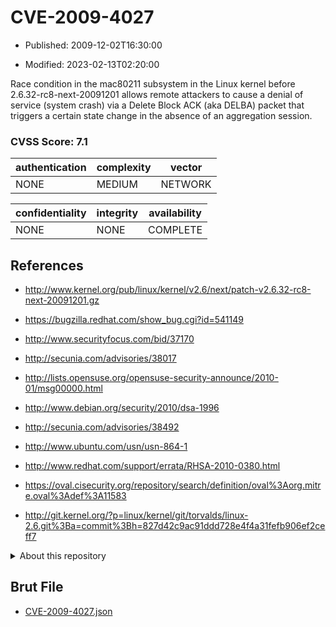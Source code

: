# CVE-2009-4027

- Published: 2009-12-02T16:30:00

- Modified: 2023-02-13T02:20:00

Race condition in the mac80211 subsystem in the Linux kernel before 2.6.32-rc8-next-20091201 allows remote attackers to cause a denial of service (system crash) via a Delete Block ACK (aka DELBA) packet that triggers a certain state change in the absence of an aggregation session.

### CVSS Score: **7.1**

| authentication | complexity | vector |
| --- | --- | --- |
| NONE | MEDIUM | NETWORK |

| confidentiality | integrity | availability |
| --- | --- | --- |
| NONE | NONE | COMPLETE |

## References

* http://www.kernel.org/pub/linux/kernel/v2.6/next/patch-v2.6.32-rc8-next-20091201.gz

* https://bugzilla.redhat.com/show_bug.cgi?id=541149

* http://www.securityfocus.com/bid/37170

* http://secunia.com/advisories/38017

* http://lists.opensuse.org/opensuse-security-announce/2010-01/msg00000.html

* http://www.debian.org/security/2010/dsa-1996

* http://secunia.com/advisories/38492

* http://www.ubuntu.com/usn/usn-864-1

* http://www.redhat.com/support/errata/RHSA-2010-0380.html

* https://oval.cisecurity.org/repository/search/definition/oval%3Aorg.mitre.oval%3Adef%3A11583

* http://git.kernel.org/?p=linux/kernel/git/torvalds/linux-2.6.git%3Ba=commit%3Bh=827d42c9ac91ddd728e4f4a31fefb906ef2ceff7

<details>
<summary>About this repository</summary> 

  This repository is part of the project [Live Hack CVE](https://github.com/Live-Hack-CVE). Main website can be found [www.live-hack.org](https://www.live-hack.org) 
  
  Made by [Sn0wAlice](https://github.com/Sn0wAlice) for the people that care about security and need to have a feed of the latest CVEs. Hope you enjoy it, don't forget to star the repo and follow me on [Twitter](https://twitter.com/Sn0wAlice) and [Github](https://github.com/Sn0wAlice). And that is my [personnal website](https://www.alice-snow.me/)

  - [Home Page](https://github.com/Live-Hack-CVE)
  - [Framework](https://github.com/Live-Hack-CVE/cve-framework)
  - [CVE database](https://github.com/Live-Hack-CVE/full_database)
  - [Changelog](https://github.com/Live-Hack-CVE/Changelog)
</details>

## Brut File

* [CVE-2009-4027.json](https://raw.githubusercontent.com/Live-Hack-CVE/full_database/main/cves/2009/CVE-2009-4027.json)

